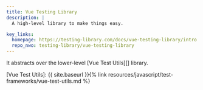 ```yaml
---
title: Vue Testing Library
description: |
  A high-level library to make things easy.

key_links:
  homepage: https://testing-library.com/docs/vue-testing-library/intro
  repo_nwo: testing-library/vue-testing-library
---
```



It abstracts over the lower-level [Vue Test Utils][] library.

[Vue Test Utils]: {{ site.baseurl }}{% link resources/javascript/test-frameworks/vue-test-utils.md %}
